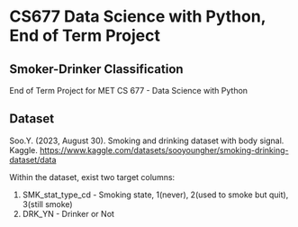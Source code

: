 # CS677 Data Science with Python, End of Term Project
## Smoker-Drinker Classification
End of Term Project for MET CS 677 - Data Science with Python

## Dataset

Soo.Y. (2023, August 30). Smoking and drinking dataset with body signal. Kaggle. https://www.kaggle.com/datasets/sooyoungher/smoking-drinking-dataset/data

Within the dataset, exist two target columns:

  1) SMK_stat_type_cd - Smoking state, 1(never), 2(used to smoke but quit), 3(still smoke)
  2) DRK_YN - Drinker or Not
